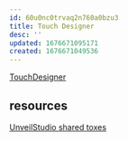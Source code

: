 ```yaml
---
id: 60u0nc0trvaq2n760a0bzu3
title: Touch Designer
desc: ''
updated: 1676671095171
created: 1676671049536
---
```


[TouchDesigner](https://derivative.ca/)


## resources

[UnveilStudio shared toxes](https://github.com/UnveilStudio/SharedToxs_Unveil_Studio)